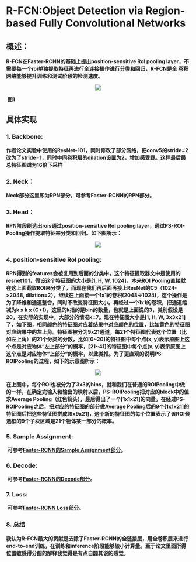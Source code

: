 # R-FCN:Object Detection via Region-based Fully Convolutional Networks

## 概述：

**R-FCN在Faster-RCNN的基础上提出position-sensitive RoI pooling layer，不需要每一个roi单独提取特征再进行全连接操作进行分类和回归，R-FCN是全  	卷积网络能够提升训练和测试阶段的检测速度。**

<div align=center>
<img src="https://pic2.zhimg.com/v2-83c1bce928760858323224ba364e80a5_r.jpg"/>
</div>


​                                                                                                                                      **图1**

## 具体实现

### 1. Backbone:

**作者论文实验中使用的ResNet-101，同时修改了部分网络，把conv5的stride=2改为了stride=1，同时中间卷积层的dilation设置为2，增加感受野。这样最后最总特征图谱为16倍下采样**



### 2. Neck：

**Neck部分这里即为RPN部分，可参考Faster-RCNN的RPN部分。**



### 3. Head：

**RPN阶段刷选出rois通过position-sensitive RoI pooling layer，通过PS-ROI-Pooling操作提取特征来分类和回归。如下图所示：**

<div align=center>
<img src="https://pic2.zhimg.com/v2-56e6b85e7da024665b6821312f2f1645_r.jpg"/>
</div>



### 4. position-sensitive RoI pooling:

**RPN得到的features会被复用到后面的分类中，这个特征提取器文中是使用的resnet101，假设这个特征图的大小是[1, H, W, 1024]，本来ROI Pooling直接就在这上面截取ROI来分类了，而现在我们再后面再接上ResNet的C5（1024->2048, dilation=2），继续在上面接一个1x1的卷积(2048->1024)，这个操作是为了降维和通道整合，同时不改变特征图大小。再经过一个1x1的卷积，把通道缩减为k x k x (C+1)，这里的k指的是bin的数量，也就是上面说的3，类别假设是20，在实际的实现中，大部分的情况k=7。现在特征图大小是[1, H, W, 3x3x21]了，如下图，相同颜色的特征图对应着结果中对应颜色的位置，比如黄色的特征图对应结果中的左上角。特征图被分为9x21通道，每21个特征图代表这个位置（比如左上角）的21个分类的分数，比如[0~20]的特征图中每个点(x, y)表示原图上这个点是对应物体“左上部分“的概率，[21~41]的特征图中每个点(x, y)表示原图上这个点是对应物体“上部分“的概率，以此类推。为了更直观的说明PS-ROIPooling的过程，如下的示意图所示：**

<div align=center>
<img src="https://pic4.zhimg.com/v2-aceb70db0ae5f477dd5a9610c20051b7_r.jpg"/>
</div>

**在上图中，每个ROI也被分为了3x3的bins，就和我们在普通的ROIPooling中做的一样，在确定完输入和输出的映射以后，PS-ROIPooling把对应的block中的值求Average Pooling（红色箭头），最后得出了一个[1x1x21]的向量。在经过PS-ROIPooling之后，把对应的特征图的部分做Average Pooling后的9个[1x1x21]的特征图后把这些特征图拼成[9x9x21]，这个新的特征图的每个位置表示了该ROI候选框的9个子块区域是21个物体某一部分的概率。**

### 5. Sample Assignment:

​	**可参考[Faster-RCNN的Sample Assignment部分](https://github.com/Hanson0910/DL-Algorithm-Summary/blob/main/%E7%9B%AE%E6%A0%87%E6%A3%80%E6%B5%8B%E7%AF%87/Anchor-Base/two-stage/Faster-RCNN.md)。**

### 6. Decode:

​	**可参考[Faster-RCNN的Decode部分](https://github.com/Hanson0910/DL-Algorithm-Summary/blob/main/%E7%9B%AE%E6%A0%87%E6%A3%80%E6%B5%8B%E7%AF%87/Anchor-Base/two-stage/Faster-RCNN.md)。**

### 7. Loss:

​	**可参考[Faster-RCNN Loss部分](https://github.com/Hanson0910/DL-Algorithm-Summary/blob/main/%E7%9B%AE%E6%A0%87%E6%A3%80%E6%B5%8B%E7%AF%87/Anchor-Base/two-stage/Faster-RCNN.md)。**

### 8. 总结

**我认为R-FCN最大的贡献是去除了Faster-RCNN的全链接层，用全卷积层来进行end-to-end训练，在训练和inference阶段能够较小计算量。至于论文里面所得位置敏感得分图的解释我觉得是有点自圆其说的感觉。**
